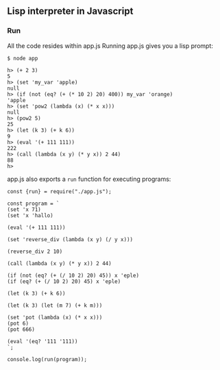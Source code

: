 Lisp interpreter in Javascript
---

### Run

All the code resides within app.js
Running app.js gives you a lisp prompt:

```
$ node app

h> (+ 2 3)
5
h> (set 'my_var 'apple)
null
h> (if (not (eq? (+ (* 10 2) 20) 400)) my_var 'orange)
'apple
h> (set 'pow2 (lambda (x) (* x x)))
null
h> (pow2 5)
25
h> (let (k 3) (+ k 6))
9
h> (eval '(+ 111 111))
222
h> (call (lambda (x y) (* y x)) 2 44)
88
h> 
```

app.js also exports a `run` function for executing programs:

```
const {run} = require("./app.js");

const program = `
(set 'x 71)
(set 'x 'hallo)

(eval '(+ 111 111))

(set 'reverse_div (lambda (x y) (/ y x)))

(reverse_div 2 10)

(call (lambda (x y) (* y x)) 2 44)

(if (not (eq? (+ (/ 10 2) 20) 45)) x 'eple)
(if (eq? (+ (/ 10 2) 20) 45) x 'eple)

(let (k 3) (+ k 6))

(let (k 3) (let (m 7) (+ k m)))

(set 'pot (lambda (x) (* x x)))
(pot 6)
(pot 666)

(eval '(eq? '111 '111))
`;

console.log(run(program));
```
